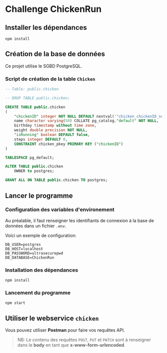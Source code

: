 # Challenge ChickenRun

## Installer les dépendances
```
npm install
```

## Création de la base de données
Ce projet utilise le SGBD PostgreSQL.

### Script de création de la table `Chicken`
```SQL
-- Table: public.chicken

-- DROP TABLE public.chicken;

CREATE TABLE public.chicken
(
    "chickenID" integer NOT NULL DEFAULT nextval('"chicken_chickenID_seq"'::regclass),
    name character varying(50) COLLATE pg_catalog."default" NOT NULL,
    birthday timestamp without time zone,
    weight double precision NOT NULL,
    "isRunning" boolean DEFAULT false,
    steps integer DEFAULT 0,
    CONSTRAINT chicken_pkey PRIMARY KEY ("chickenID")
)

TABLESPACE pg_default;

ALTER TABLE public.chicken
    OWNER to postgres;

GRANT ALL ON TABLE public.chicken TO postgres;
```

## Lancer le programme

### Configuration des variables d'environement
Au préalable, il faut renseigner les identifiants de connexion à la base de données dans un fichier `.env`.

Voici un exemple de configuration:
```
DB_USER=postgres
DB_HOST=localhost
DB_PASSWORD=ultrasecurepwd
DB_DATABASE=ChickenRun
```

### Installation des dépendances
```
npm install
```

### Lancement du programme
```
npm start
```

## Utiliser le webservice `chicken`
Vous pouvez utiliser **Postman** pour faire vos requêtes API.

> NB:
> Le contenu des requêtes `POST`, `PUT` et `PATCH` sont à renseigner dans le **body** en tant que **x-www-form-urlencoded**.

